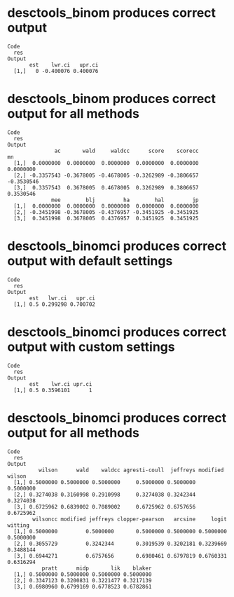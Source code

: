 # desctools_binom produces correct output

    Code
      res
    Output
           est    lwr.ci   upr.ci
      [1,]   0 -0.400076 0.400076

# desctools_binom produces correct output for all methods

    Code
      res
    Output
                   ac       wald     waldcc      score    scorecc         mn
      [1,]  0.0000000  0.0000000  0.0000000  0.0000000  0.0000000  0.0000000
      [2,] -0.3357543 -0.3678005 -0.4678005 -0.3262989 -0.3806657 -0.3530546
      [3,]  0.3357543  0.3678005  0.4678005  0.3262989  0.3806657  0.3530546
                  mee        blj         ha        hal         jp
      [1,]  0.0000000  0.0000000  0.0000000  0.0000000  0.0000000
      [2,] -0.3451998 -0.3678005 -0.4376957 -0.3451925 -0.3451925
      [3,]  0.3451998  0.3678005  0.4376957  0.3451925  0.3451925

# desctools_binomci produces correct output with default settings

    Code
      res
    Output
           est   lwr.ci   upr.ci
      [1,] 0.5 0.299298 0.700702

# desctools_binomci produces correct output with custom settings

    Code
      res
    Output
           est    lwr.ci upr.ci
      [1,] 0.5 0.3596101      1

# desctools_binomci produces correct output for all methods

    Code
      res
    Output
              wilson      wald    waldcc agresti-coull  jeffreys modified wilson
      [1,] 0.5000000 0.5000000 0.5000000     0.5000000 0.5000000       0.5000000
      [2,] 0.3274038 0.3160998 0.2910998     0.3274038 0.3242344       0.3274038
      [3,] 0.6725962 0.6839002 0.7089002     0.6725962 0.6757656       0.6725962
            wilsoncc modified jeffreys clopper-pearson   arcsine     logit   witting
      [1,] 0.5000000         0.5000000       0.5000000 0.5000000 0.5000000 0.5000000
      [2,] 0.3055729         0.3242344       0.3019539 0.3202181 0.3239669 0.3488144
      [3,] 0.6944271         0.6757656       0.6980461 0.6797819 0.6760331 0.6316294
               pratt      midp       lik    blaker
      [1,] 0.5000000 0.5000000 0.5000000 0.5000000
      [2,] 0.3347123 0.3200831 0.3221477 0.3217139
      [3,] 0.6980960 0.6799169 0.6778523 0.6782861

